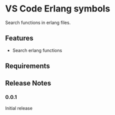 # VS Code Erlang symbols

Search functions in erlang files.

## Features

* Search erlang functions

## Requirements

## Release Notes

### 0.0.1

Initial release